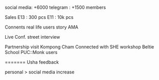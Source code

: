social media: +6000
telegram    : +1500 members

Sales
E13 : 300 pcs
E11 : 10k pcs

Connents
real life users story
AMA

Live Conf.
street interview

Partnership
visit Kompong Cham
Connected with SHE workshop
Beltie School
PUC::Monk users

=======
Usha feedback

personal > 
social media increase


